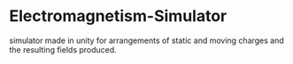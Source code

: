 # Electromagnetism-Simulator
simulator made in unity for arrangements of static and moving charges and the resulting fields produced.
